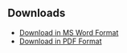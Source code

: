 ## Downloads

- [Download in MS Word Format](/files/my_resume.docx)
- [Download in PDF Format](/files/my_resume.pdf)

